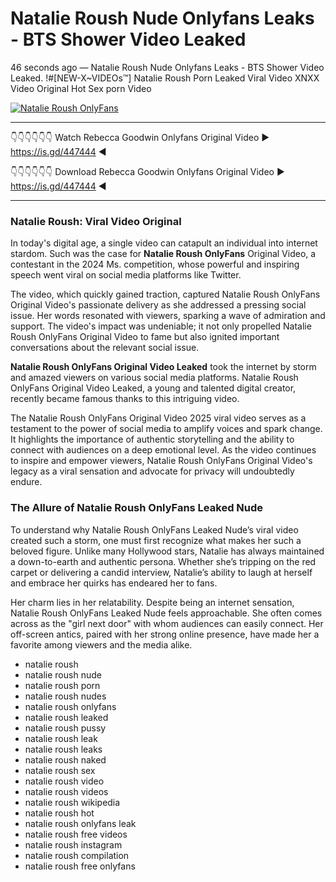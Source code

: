 # Natalie Roush Nude​ Onlyfans Leaks​ - BTS Shower Video Leaked

46 seconds ago — Natalie Roush Nude​ Onlyfans Leaks​ - BTS Shower Video Leaked. !#[NEW-X~VIDEOs™] Natalie Roush Porn Leaked Viral Video XNXX Video Original Hot Sex porn Video

<div style={{
  display: 'flex',
  justifyContent: 'center',
  alignItems: 'center',
  padding: '10px',
  border: '2px solid #ddd',
  borderRadius: '8px',
  maxWidth: '300px',
  margin: '20px auto'
}}>
  <a href="https://is.gd/447444" target="_blank" rel="noopener noreferrer">
    <img 
      src="https://raw.githubusercontent.com/faluze/site/refs/heads/main/natalie%20roush%20onlyfans.png?token=GHSAT0AAAAAAC6A3UGTHCRTHZJLGRFAH76EZ4ZBY7A" 
      alt="Natalie Roush OnlyFans"
      style={{
        maxWidth: '100%',
        height: 'auto',
        borderRadius: '6px'
      }}
    />
  </a>
</div>


------------------

👇👇👇👇👇👇
Watch Rebecca Goodwin Onlyfans Original Video ▶️ https://is.gd/447444 ◀️

👇👇👇👇👇👇
Download Rebecca Goodwin Onlyfans Original Video ▶️ https://is.gd/447444 ◀️

------------------

### Natalie Roush: Viral Video Original

In today's digital age, a single video can catapult an individual into internet stardom. Such was the case for **Natalie Roush OnlyFans** Original Video, a contestant in the 2024 Ms. competition, whose powerful and inspiring speech went viral on social media platforms like Twitter.

The video, which quickly gained traction, captured Natalie Roush OnlyFans Original Video's passionate delivery as she addressed a pressing social issue. Her words resonated with viewers, sparking a wave of admiration and support. The video's impact was undeniable; it not only propelled Natalie Roush OnlyFans Original Video to fame but also ignited important conversations about the relevant social issue.

**Natalie Roush OnlyFans Original Video Leaked** took the internet by storm and amazed viewers on various social media platforms. Natalie Roush OnlyFans Original Video Leaked, a young and talented digital creator, recently became famous thanks to this intriguing video.

The Natalie Roush OnlyFans Original Video 2025 viral video serves as a testament to the power of social media to amplify voices and spark change. It highlights the importance of authentic storytelling and the ability to connect with audiences on a deep emotional level. As the video continues to inspire and empower viewers, Natalie Roush OnlyFans Original Video's legacy as a viral sensation and advocate for privacy will undoubtedly endure.

### The Allure of Natalie Roush OnlyFans Leaked Nude

To understand why Natalie Roush OnlyFans Leaked Nude’s viral video created such a storm, one must first recognize what makes her such a beloved figure. Unlike many Hollywood stars, Natalie has always maintained a down-to-earth and authentic persona. Whether she’s tripping on the red carpet or delivering a candid interview, Natalie’s ability to laugh at herself and embrace her quirks has endeared her to fans.

Her charm lies in her relatability. Despite being an internet sensation, Natalie Roush OnlyFans Leaked Nude feels approachable. She often comes across as the "girl next door" with whom audiences can easily connect. Her off-screen antics, paired with her strong online presence, have made her a favorite among viewers and the media alike.


- natalie roush
- natalie roush nude
- natalie roush porn
- natalie roush nudes
- natalie roush onlyfans
- natalie roush leaked
- natalie roush pussy
- natalie roush leak
- natalie roush leaks
- natalie roush naked
- natalie roush sex
- natalie roush video
- natalie roush videos
- natalie roush wikipedia
- natalie roush hot
- natalie roush onlyfans leak
- natalie roush free videos
- natalie roush instagram
- natalie roush compilation
- natalie roush free onlyfans
